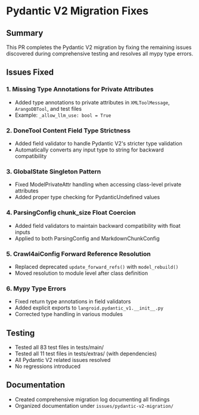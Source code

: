 # Pydantic V2 Migration Fixes

## Summary
This PR completes the Pydantic V2 migration by fixing the remaining issues discovered during comprehensive testing and resolves all mypy type errors.

## Issues Fixed

### 1. Missing Type Annotations for Private Attributes
- Added type annotations to private attributes in `XMLToolMessage`, `ArangoDBTool`, and test files
- Example: `_allow_llm_use: bool = True`

### 2. DoneTool Content Field Type Strictness
- Added field validator to handle Pydantic V2's stricter type validation
- Automatically converts any input type to string for backward compatibility

### 3. GlobalState Singleton Pattern
- Fixed ModelPrivateAttr handling when accessing class-level private attributes
- Added proper type checking for PydanticUndefined values

### 4. ParsingConfig chunk_size Float Coercion
- Added field validators to maintain backward compatibility with float inputs
- Applied to both ParsingConfig and MarkdownChunkConfig

### 5. Crawl4aiConfig Forward Reference Resolution
- Replaced deprecated `update_forward_refs()` with `model_rebuild()`
- Moved resolution to module level after class definition

### 6. Mypy Type Errors
- Fixed return type annotations in field validators
- Added explicit exports to `langroid.pydantic_v1.__init__.py`
- Corrected type handling in various modules

## Testing
- Tested all 83 test files in tests/main/
- Tested all 11 test files in tests/extras/ (with dependencies)
- All Pydantic V2 related issues resolved
- No regressions introduced

## Documentation
- Created comprehensive migration log documenting all findings
- Organized documentation under `issues/pydantic-v2-migration/`